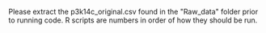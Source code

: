 Please extract the p3k14c_original.csv found in the "Raw_data" folder prior to running code. R scripts are numbers in order of how they should be run.
